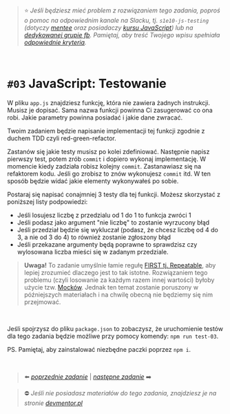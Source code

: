  > :star: *Jeśli będziesz mieć problem z rozwiązaniem tego zadania, poproś o pomoc na odpowiednim kanale na Slacku, tj. `s1e10-js-testing` (dotyczy [mentee](https://devmentor.pl/mentoring-javascript/) oraz posiadaczy [kursu JavaScript](https://devmentor.pl/p/javascript-for-beginners/)) lub na [dedykowanej grupie fb](https://www.facebook.com/groups/155234921740033). Pamiętaj, aby treść Twojego wpisu spełniała [odpowiednie kryteria](https://devmentor.pl/jak-prosic-o-pomoc/).*

&nbsp;

# `#03` JavaScript: Testowanie


W pliku `app.js` znajdziesz funkcję, która nie zawiera żadnych instrukcji. Musisz je dopisać. Sama nazwa funkcji powinna Ci zasugerować co ona robi. Jakie parametry powinna posiadać i jakie dane zwracać.

Twoim zadaniem będzie napisanie implementacji tej funkcji zgodnie z duchem TDD czyli red-green-refactor.

Zastanów się jakie testy musisz po kolei zdefiniować. Następnie napisz pierwszy test, potem zrób `commit` i dopiero wykonaj implementację. W momencie kiedy zadziała robisz kolejny `commit`. Zastanawiasz się na refaktorem kodu. Jeśli go zrobisz to znów wykonujesz `commit` itd. W ten sposób będzie widać jakie elementy wykonywałeś po sobie.

Postaraj się napisać conajmniej 3 testy dla tej funkcji. Możesz skorzystać z poniższej listy podpowiedzi:
- Jeśli losujesz liczbę z przedzialu od 1 do 1 to funkcja zwróci 1
- Jeśli podasz jako argument "nie liczbę" to zostanie wyrzucony błąd 
- Jeśli przedział będzie się wykluczał (podasz, że chcesz liczbę od 4 do 3, a nie od 3 do 4) to również zostanie zgłoszony błąd
- Jeśli przekazane argumenty będą poprawne to sprawdzisz czy wylosowana liczba mieści się w zadanym przedziale.

> **Uwaga!** To zadanie umyślnie łamie regułę [FIRST tj. Repeatable](https://devszczepaniak.pl/testy-jednostkowe-first/), aby lepiej zrozumieć dlaczego jest to tak istotne. Rozwiązaniem tego problemu (czyli losowanie za każdym razem innej wartości) byłoby użycie tzw. [Mocków](https://devenv.pl/jest-sposoby-mockowania/). Jednak ten temat zostanie poruszony w późniejszych materiałach i na chwilę obecną nie będziemy się nim przejmować.

&nbsp;

Jeśli spojrzysz do pliku `package.json` to zobaczysz, że uruchomienie testów dla tego zadania będzie możliwe przy pomocy komendy: `npm run test-03`.

PS. Pamiętaj, aby zainstalować niezbędne paczki poprzez `npm i`.


&nbsp;

> :arrow_left: [*poprzednie zadanie*](./../02) | [*następne zadanie*](./../04) :arrow_right:

> :no_entry: *Jeśli nie posiadasz materiałów do tego zadania, znajdziesz je na stronie [devmentor.pl](https://devmentor.pl/p/js-basics/)*
